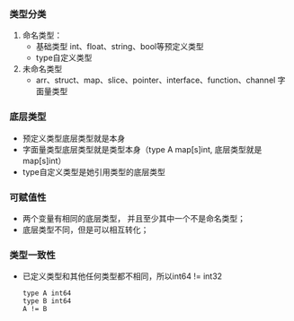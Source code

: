 ### 类型分类

1. 命名类型：
   - 基础类型 int、float、string、bool等预定义类型
   - type自定义类型
2. 未命名类型
   - arr、struct、map、slice、pointer、interface、function、channel 字面量类型

### 底层类型

- 预定义类型底层类型就是本身
- 字面量类型底层类型就是类型本身（type A map[s]int, 底层类型就是map[s]int）
- type自定义类型是她引用类型的底层类型

### 可赋值性

- 两个变量有相同的底层类型， 并且至少其中一个不是命名类型；
- 底层类型不同，但是可以相互转化；



### 类型一致性

- 已定义类型和其他任何类型都不相同，所以int64 != int32  

  ```
  type A int64
  type B int64
  A != B
  ```

  

